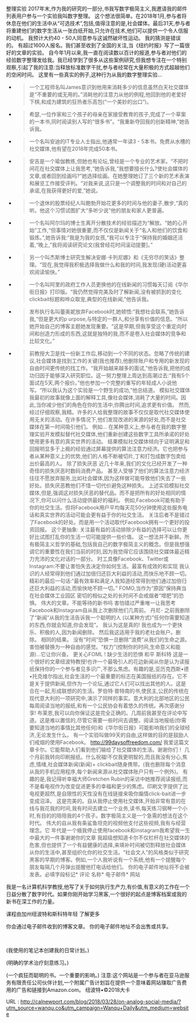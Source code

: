  
 整理实验 
 2017年末,作为我的研究的一部分,书我写数字极简主义,我邀请我的邮件列表用户参与一个实验我叫数字整理。 
 这个想法很简单。在2018年1月,参与者将休息在他们的生活中从“可选技术”,包括,值得注意的是,社会媒体。最后31天,参与者将重建他们的数字生活从一张白纸开始,只允许在技术,他们可以提供一个令人信服的动机。 
 我预计大约40 - 50人同意参与这诚然破坏性运动。 
 我的猜测是错误的。 
 有超过1600人报名。我们甚至收到了全国的关注,当《纽约时报》写了一篇很好的文章的实验。 
 自今年1月以来,我一直在阅读数以百计的报道,参与者对他们的经验数字整理发给我。我已经学到了很多从这些案例研究,但我想专注在一个特别观察,引起了我的注意:当释放标准数字干扰,参与者经常在大量积极的方式超越他们的空闲时间。 
 这里有一些真实的例子,这种行为从我的数字整理实验… 
  
 - >一个工程师名叫James意识到他用来消耗多少的信息虽然白天社交媒体是“不重要的或无用的。”消耗他的注意力从他的例程,他回到他的老爱好下棋,和成为建筑的狂热者乐高包(“一个美妙的出口”)。 
 - >希瑟,一位作家和三个孩子的母亲在家接受教育的孩子,完成了一个草案的一本书,同时阅读别人写的“很多书”。“我重新夺回我的创新精神,”她告诉我。 
 - >一个名叫安迪的IT专业人士指出,他通常一年读3 - 5本书。免费从水槽的社交媒体,他有望在2018年完成50本书。 
 - >安吉是一个瑜伽教练,但她也有论坛,曾经是一个专业的艺术家。“不把时间花在社交媒体上让我思考,“她告诉我,“我想要擅长什么?使社会媒体的文章,或者回到绘画吗?”她选择绘画。在她整理她订了三个新的艺术表演和展览工作接受评判。“对我来说,这只是一个调整我的时间和对自己的承诺,在我获得更好的爱,”她说。 
 - >一个退休的股票经纪人叫鲍勃开始花更多的时间与他的妻子,散步,“真的听。他这个习惯试图扩大“多听少说”他的朋友和家人更普遍。 
 - >一个名叫阿尔玛的博士生离开分散技术的经验描述为“解放。“她的心开始”工作,“但事情对她很重要,而不仅仅是新闻关于“名人和他们的饮食和锻炼。”,她告诉我:“我是为我的女孩,“我可以专注于“保持我的婚姻还活着,“晚上,”我将阅读研究论文(我曾经花时间滚动提要]。” 
 - >另一个叫杰斯博士研究生解决安娜·卡列尼娜》和《无穷尽的笑话》整理。“现在,我觉得我积极选择我做什么和我的时间,我发现(硬)活动更喜欢阅读愉快。” 
 - >一个名叫阿里的政府工作人员更换他的在线新闻的习惯每天订阅《华尔街日报》打印版。“我仍然觉得完美及时了解新闻,没有被抓到的变化clickbait标题和哗众取宠,典型的在线新闻,”他告诉我。 
 - >发布执行名叫蕾奥妮放弃Facebook时,她顿悟:“我想社会联系,”她告诉我,“但是更大的p 
 urpose,与特定的一群人,和分享有价值的信息。“所以她开始自己的博客主题她发现重要。“这是早期,但我享受这个重定向时间和创造力形成的东西,这就是独特的我,而不是卷入社会媒体的竞争和比较文化。” 
 - >前教授大卫是找一份新工作后,移动到一个不同的状态。忽略了传统的建议,社会媒体是找到工作的关键(我也推荐),他删除账户和专用的新发现的自由时间更传统的找工作。“我开始越来越多的面试,”他告诉我,把他的成功归因于能够深入研究职位。这一努力整理上周达到高潮过去:“我有5个面试在5天,两个报价。”他也参加一个完整的重写的年轻成人小说他写。“所以我认为这个实验是一个野生的成功,”他总结道。 
 模拟社交媒体 
 我最初的故事就像上面的解释工具,像社会媒体,消耗了大量的时间。因此,当你减少他们的角色在你的生活中,你腾出时间,追求更有价值。 
 然而,经过仔细观察,我精。许多的人给我整理的故事不仅仅是取代社交媒体使用无关的活动。在许多情况下,他们发现改进的来源的好处,而不是社交媒体在第一时间吸引他们。 
 例如… 
 在某种意义上,参与者在我的数字整理实验开发模拟替代社交媒体,他们重新创建这些数字工具所承诺的好处使用更多有意的真实世界的活动。 
 结果模拟社交媒体倾向于证明满足和回报明显多于上瘾的经验通过屏幕提供的算法注意力经济。它也把参与者从某种意义上的优势,他们的人格不断被切片,丁和打包成数字包卖给出价最高的人。 
 除了损失厌恶 
 近几十年来,我们的文化已经开发了一种奇怪的损失厌恶时数码消费产品。 
 甚至人受够了他们的算法注意力经济往往不愿放弃服务,比如社会媒体,因为这样做可能导致他们失去了一些好处。损失厌恶教他们不惜一切代价避免这种损失。 
 上述实验模拟社交媒体,但是,强调这对损失厌恶的替代品。而不是把所有的好处相同的情况下,你可以问什么活动提供最好的福利。 
 例如,Facebook可能有助于你的社交生活。但将Facebook用户平均每天花50分钟使用这些服务电话和真实世界的活动可能会更有益于你的社交生活。 
 关注后者不是错过了Facebook的好处。而是用一个活动取代Facebook拥有一个更好的投资回报。 
 这个更抽象: 
 关注最有益的活动排除少有益的选择可以让你更好比试图打乱你的生活一切可能提供一些价值。 
 这一想法并不新鲜。所有极简主义哲学的基础,包括我自己的数字极简主义的概念。但是我想强调它的重要性在我们当前的时刻,因为我觉得它应该围绕社交媒体最近精力充沛的文化对话的一部分。 
 时工具像Facebook、Twitter或Instagram:不要让害怕失去决定你如何生活。最富有成效的和实现 
 我认识的人经常得到他们通过加倍归还巨大利益的活动,而快乐地不顾一切。 
 精彩的最后一句话:“最有效率和满足人我知道经常得到他们通过加倍归还巨大利益的活动,而愉快地不顾一切。” 
 FOMO,当作为“原因”保持典当在社会媒体工业园区 
 密切的相似之处的长时间不会戒烟者“增肥”的恐惧。 
 伟大的文章。不能等待的新书吗 
 害怕错过严重唯一让我思考Facebook和Instagram自从我上次删除他们几周前。 
 丹尼- 
 之前我删除了“新闻”从我的生活告诉我一个聪明的人 
 (以某种方式)”任何你需要知道的东西,你就会知道,你会发现”。 
 我认为这是真的! 
 我也成为一个更快乐、积极的人,因为新闻删除。 
 然后我这适用于我的老社会账户。删除。 
 相同的结果。 
 没有“时间”恐惧一旦删除“浪费”从我们的生命之源。 
 害怕被替换为一种自由的感觉。“权力”(控制你的时间,生命意义和能源)…它让你兴奋。 
 更关心FOML ! 
 缺少生活的恐惧 
 和平 
 斯科特 
 这是一个很好的文章纽波特教授!也许一个最吸引人的花边新闻从你是认为读报纸保持你的一个参与者见多识广,不那么焦虑。有趣的是,亚历克西斯•德•托克维尔指出,社会生活的一个最重要的标志在美国报纸的存在。它不是关于提供新闻,但作为一个论坛,通过它人们可以找出其他的人。这是合在一起,形成联想的的生活。罗伯特·普特南的书,使民主,公民的传统在现代意大利的一项研究中,演示了同样的事实。意大利的北部地区的公民每周阅读当地的报纸,和有一个公民协会有着悠久的传统。再次感谢分享! 
 布莱恩,我可以向你保证这是完全正确的。几周前我甚至在评论中写道。这是难以置信的,尽管它需要一些时间去调整。阅读当地报纸(你需要知道当地的事情比其他任何)和《华尔街日报》可能影响我们的全球经济,无论发生什么。 
 有一个实验叫做99天的自由,这样做的目的是鼓励人们戒烟的使用Facebook。 
 http://99daysoffreedom.com/ 
 我爱这篇文章卡尔。它能帮助人们看到他们输给了社交媒体的生活。谢谢你们！ 
 几个月前我转向印刷报纸。什么祝福!不仅我更明智的,而且我没有分心,焦虑,情绪,社会媒体新闻(新闻)+ clickbait随身携带。(我也删除每个消息从我的手机应用程序,每个新闻来源从社交媒体账户只有一个例外)。 
 有趣的是,我记得听幸福大师Gretchen Rubin的采访中她推荐阅读报纸,而不是看电视作为改变促进更多的幸福和更少的焦虑。印刷文字提供了比电视更超然,是自限性的天性没有在线链接来吸你煽情click-bait进一步变成沼泽。 
 这是完美的。自从我停止使用社交媒体,开始非常有意的在线与我花我的时间,我有时间去建立一个业务,读书,每天练习钢琴一个小时,有目的的陪陪我的4个孩子。数字极简主义是一个急需的想法在这个时代。 
 伟大的自从我有条鲨鱼坦克的视频他支付这些视频,我有与经营理念。它 
 年代是一个蛾我停止使用facebook和instagram我希望我一生中最大的一件事谢谢你的文章 
 我超级想知道卡尔不仅栏杆在社交媒体的危害,但也提供了一个有益健康的选择,来填补时间被切割释放社会媒体从你的生活中,甚至组织化你的社交生活。“社会文人”的风格类似于研究黑客的早期的博客。例如,一个人我听说有一个系统,他有一个提醒每个朋友每隔几个月弹出提醒他打电话给他们。 
 你的电子邮件地址将不会被发表。必填字段标记* 
 评论 
 名称* 
 电子邮件* 
 网站 
  
  
  
  
  
  
 我是一名计算机科学教授,他写了关于如何执行生产力,有价值,有意义的工作在一个日益分散了数字时代。如果你刚开始学习黑客,一个很好的起点是博客档案或我的新书在深工作的力量。 
  
 课程由加州纽波特和斯科特年轻 
 了解更多 
  
  
  
  
 你会通过电子邮件收到的博客文章。 
 你的电子邮件地址不会出售或共享。 
  
   
   
  
  
 (我使用的笔记本创建我的日常计划。) 
   
  
  
 (明确的学术治疗刻意练习。) 
   
  
  
 (一个疯狂而聪明的书。一个重要的影响。) 
 注意:这个网站是一个参与者在亚马逊服务有限责任公司伙伴计划,一个附属广告计划旨在提供一个意味着网站赚取广告费用的广告和链接到Amazon.com。 
 纽波特•©2018大卡 
  
   
  URL : http://calnewport.com/blog/2018/03/28/on-analog-social-media/?utm_source=wanqu.co&utm_campaign=Wanqu+Daily&utm_medium=website